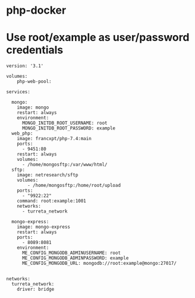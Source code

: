 # php-docker
       
   # Use root/example as user/password credentials
    version: '3.1'

    volumes:
        php-web-pool:

    services:

      mongo:
        image: mongo
        restart: always
        environment:
          MONGO_INITDB_ROOT_USERNAME: root
          MONGO_INITDB_ROOT_PASSWORD: example
      web_php:
        image: francxpt/php-7.4:main
        ports:
          - 9451:80
        restart: always
        volumes:
          - /home/mongosftp:/var/www/html/
      sftp:
        image: netresearch/sftp
        volumes:
            - /home/mongosftp:/home/root/upload
        ports:
          - "9922:22"
        command: root:example:1001
        networks:
          - turreta_network     

      mongo-express:
        image: mongo-express
        restart: always
        ports:
          - 8089:8081
        environment:
          ME_CONFIG_MONGODB_ADMINUSERNAME: root
          ME_CONFIG_MONGODB_ADMINPASSWORD: example
          ME_CONFIG_MONGODB_URL: mongodb://root:example@mongo:27017/


    networks:
      turreta_network:
        driver: bridge
